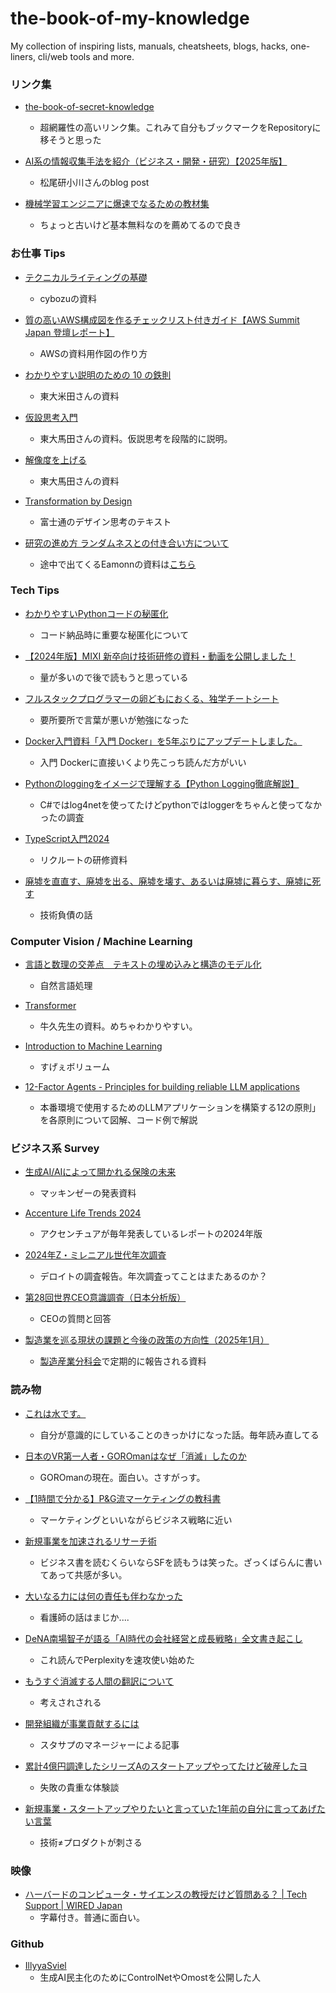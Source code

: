 # the-book-of-my-knowledge
My collection of inspiring lists, manuals, cheatsheets, blogs, hacks, one-liners, cli/web tools and more.


### リンク集

- [the-book-of-secret-knowledge](https://github.com/trimstray/the-book-of-secret-knowledge)
  - 超網羅性の高いリンク集。これみて自分もブックマークをRepositoryに移そうと思った
- [AI系の情報収集手法を紹介（ビジネス・開発・研究）【2025年版】](https://zenn.dev/mkj/articles/1357a7ea2970c4)
  - 松尾研小川さんのblog post

- [機械学習エンジニアに爆速でなるための教材集](https://qiita.com/KangsooKim/items/8d987a7089297068477b)
  - ちょっと古いけど基本無料なのを薦めてるので良き


### お仕事 Tips
- [テクニカルライティングの基礎](https://speakerdeck.com/naohiro_nakata/technicalwriting)
  - cybozuの資料

- [質の高いAWS構成図を作るチェックリスト付きガイド【AWS Summit Japan 登壇レポート】](https://blog.soracom.com/ja-jp/2025/06/30/aws-architecture-diagram-101-in-aws-summit-japan-2025/)
  - AWSの資料用作図の作り方
  
- [わかりやすい説明のための 10 の鉄則](https://speakerdeck.com/e869120/wakariyasuisetsumei-10-tessoku)
  - 東大米田さんの資料

- [仮設思考入門](https://speakerdeck.com/tumada/jia-shuo-si-kao-ru-men-sutatoatupufalsejia-shuo-si-kao-1)
  - 東大馬田さんの資料。仮説思考を段階的に説明。

- [解像度を上げる](https://speakerdeck.com/tumada/jie-xiang-du-wogao-meru)
  - 東大馬田さんの資料
  
- [Transformation by Design](https://www.fujitsu.com/jp/about/businesspolicy/tech/design/activities/designbook/)
  - 富士通のデザイン思考のテキスト

- [研究の進め方 ランダムネスとの付き合い方について](https://speakerdeck.com/joisino/randomness)
  - 途中で出てくるEamonnの資料は[こちら](https://www.cs.ucr.edu/~eamonn/Keogh_SIGKDD09_tutorial.pdf)


### Tech Tips
- [わかりやすいPythonコードの秘匿化](https://qiita.com/tarantula426/items/576595f7601a264ccd2d)
  - コード納品時に重要な秘匿化について

- [【2024年版】MIXI 新卒向け技術研修の資料・動画を公開しました！](https://zenn.dev/mixi/articles/2efdbeb0574906)
  - 量が多いので後で読もうと思っている

- [フルスタックプログラマーの卵どもにおくる、独学チートシート](https://qiita.com/monsoonTropicalBird/items/572e1d02e63cff7a0462)
  - 要所要所で言葉が悪いが勉強になった

- [Docker入門資料「入門 Docker」を5年ぶりにアップデートしました。](https://y-ohgi.blog/entry/2024/08/19/Docker%E5%85%A5%E9%96%80%E8%B3%87%E6%96%99%E3%80%8C%E5%85%A5%E9%96%80_Docker%E3%80%8D%E3%82%925%E5%B9%B4%E3%81%B6%E3%82%8A%E3%81%AB%E3%82%A2%E3%83%83%E3%83%97%E3%83%87%E3%83%BC%E3%83%88%E3%81%97%E3%81%BE%E3%81%97)
  - 入門 Dockerに直接いくより先こっち読んだ方がいい

- [Pythonのloggingをイメージで理解する【Python Logging徹底解説】](https://zenn.dev/dencyu/articles/2b58f669bcd473)
  - C#ではlog4netを使ってたけどpythonではloggerをちゃんと使ってなかったの調査

- [TypeScript入門2024](https://speakerdeck.com/recruitengineers/typescriptru-men-2024)
  - リクルートの研修資料

- [廃墟を直直す、廃墟を出る、廃墟を壊す、あるいは廃墟に暮らす、廃墟に死す](https://docs.google.com/presentation/d/1hDY2pb-nYVSLr0HrtQ4EVyrDU4QGgwp4-VRG-Rf26DA/edit?slide=id.p#slide=id.p)
  - 技術負債の話

### Computer Vision / Machine Learning
- [言語と数理の交差点　テキストの埋め込みと構造のモデル化](https://speakerdeck.com/yukiar/yan-yu-toshu-li-nojiao-chai-dian-tekisutonomai-meip-mitogou-zao-nomoderuhua-ibis-2024-tiyutoriaru)
  - 自然言語処理
  
- [Transformer](https://speakerdeck.com/yushiku/20220608_ssii_transformer)
  - 牛久先生の資料。めちゃわかりやすい。

- [Introduction to Machine Learning](https://arxiv.org/abs/2409.02668)
  - すげぇボリューム

- [12-Factor Agents - Principles for building reliable LLM applications](https://github.com/humanlayer/12-factor-agents)
  - 本番環境で使用するためのLLMアプリケーションを構築する12の原則」を各原則について図解、コード例で解説

### ビジネス系 Survey
- [生成AI/AIによって開かれる保険の未来](https://8595762.fs1.hubspotusercontent-na1.net/hubfs/8595762/FY24Q4%20GenAI%20Event/20241002_McKinsey_Takemura_Fukumoto_GenAI.pdf)
  - マッキンゼーの発表資料

- [Accenture Life Trends 2024](https://www.accenture.com/content/dam/accenture/final/accenture-com/document-2/Accenture-Life-Trends-2024-Full-Report-JP.pdf)
  - アクセンチュアが毎年発表しているレポートの2024年版

- [2024年Z・ミレニアル世代年次調査](https://www.deloitte.com/content/dam/assets-zone1/jp/ja/docs/about/2025/jp-group-genzmillennialsurvey-2024-ja.pdf)
  - デロイトの調査報告。年次調査ってことはまたあるのか？

- [第28回世界CEO意識調査（日本分析版）](https://www.pwc.com/jp/ja/knowledge/thoughtleadership/ceo-survey.html)
  - CEOの質問と回答

- [製造業を巡る現状の課題と今後の政策の方向性（2025年1月）](https://www.meti.go.jp/shingikai/sankoshin/seizo_sangyo/pdf/017_03_00.pdf)
  - [製造産業分科会](https://www.meti.go.jp/shingikai/sankoshin/seizo_sangyo/)で定期的に報告される資料

### 読み物
- [これは水です。](https://j.ktamura.com/archives/this-is-water)
  - 自分が意識的にしていることのきっかけになった話。毎年読み直してる

- [日本のVR第一人者・GOROmanはなぜ「消滅」したのか](https://type.jp/et/feature/28605/)
  - GOROmanの現在。面白い。さすがっす。

- [【1時間で分かる】P&G流マーケティングの教科書](https://note.com/141ishii/n/na578fec5ef84)
  - マーケティングといいながらビジネス戦略に近い
  
- [新規事業を加速されるリサーチ術](https://speakerdeck.com/nozomi/research-tips-for-new-biz-creation)
  - ビジネス書を読むくらいならSFを読もうは笑った。ざっくばらんに書いてあって共感が多い。

- [大いなる力には何の責任も伴わなかった](https://p2ptk.org/monopoly/5369)
  - 看護師の話はまじか....

- [DeNA南場智子が語る「AI時代の会社経営と成長戦略」全文書き起こし](https://fullswing.dena.com/archives/100153/)
  - これ読んでPerplexityを速攻使い始めた

- [もうすぐ消滅する人間の翻訳について](https://note.com/aki0309/n/n1f05cb496913)
  - 考えされされる
  
- [開発組織が事業貢献するには](https://blog.studysapuri.jp/entry/2024/12/23/business-contribution)
  - スタサプのマネージャーによる記事
  
- [累計4億円調達したシリーズAのスタートアップやってたけど破産したヨ](https://note.com/suica_versa/n/n1f9d4bc3ec9e)
  - 失敗の貴重な体験談

- [新規事業・スタートアップやりたいと言っていた1年前の自分に言ってあげたい言葉](https://note.com/k1ito/n/n58ab7554ff51)
  - 技術≠プロダクトが刺さる

### 映像
- [ハーバードのコンピュータ・サイエンスの教授だけど質問ある？ | Tech Support | WIRED Japan](https://www.youtube.com/watch?v=0TrnfeOtass)
  - 字幕付き。普通に面白い。

### Github
- [IllyyaSviel](https://github.com/lllyasviel)
  - 生成AI民主化のためにControlNetやOmostを公開した人